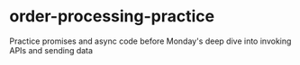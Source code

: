 # order-processing-practice
Practice promises and async code before Monday's deep dive into invoking APIs and sending data
